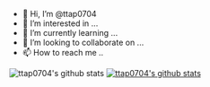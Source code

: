 - 👋 Hi, I’m @ttap0704
- 👀 I’m interested in ...
- 🌱 I’m currently learning ...
- 💞️ I’m looking to collaborate on ...
- 📫 How to reach me ..

<!---
ttap0704/ttap0704 is a ✨ special ✨ repository because its `README.md` (this file) appears on your GitHub profile.
You can click the Preview link to take a look at your changes.
--->

![ttap0704's github stats](https://github-readme-stats.vercel.app/api?username=ttap0704&show_icons=true)
[![ttap0704's github stats](https://github-readme-stats.vercel.app/api/top-langs/?username=ttap0704&show_icons=true&hide_border=true&title_color=004386&icon_color=004386&layout=compact)](https://github.com/ttap0704)
